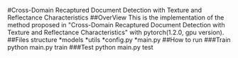 #Cross-Domain Recaptured Document Detection with Texture and Reflectance Characteristics
##OverView
This is the implementation of the method proposed in "Cross-Domain Recaptured Document Detection with Texture and Reflectance Characteristics" with pytorch(1.2.0, gpu version). 
##Files structure
*models
*utils
*config.py
*main.py
##How to run
###Train
python main.py train
###Test
python main.py test
